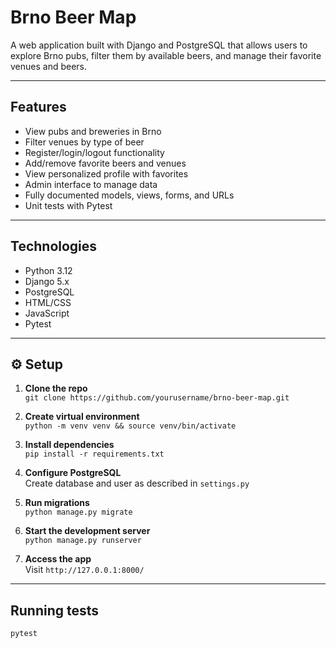 # Brno Beer Map 

A web application built with Django and PostgreSQL that allows users to explore Brno pubs, filter them by available beers, and manage their favorite venues and beers.

---

## Features

- View pubs and breweries in Brno
- Filter venues by type of beer
- Register/login/logout functionality
- Add/remove favorite beers and venues
- View personalized profile with favorites
- Admin interface to manage data
- Fully documented models, views, forms, and URLs
- Unit tests with Pytest

---

## Technologies

- Python 3.12
- Django 5.x
- PostgreSQL
- HTML/CSS
- JavaScript 
- Pytest

---

## ⚙️ Setup

1. **Clone the repo**  
   `git clone https://github.com/yourusername/brno-beer-map.git`

2. **Create virtual environment**  
   `python -m venv venv && source venv/bin/activate`

3. **Install dependencies**  
   `pip install -r requirements.txt`

4. **Configure PostgreSQL**  
   Create database and user as described in `settings.py`

5. **Run migrations**  
   `python manage.py migrate`

6. **Start the development server**  
   `python manage.py runserver`

7. **Access the app**  
   Visit `http://127.0.0.1:8000/`

---

## Running tests

```bash
pytest
